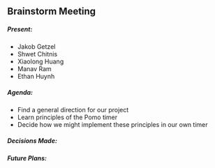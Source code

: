 ## Brainstorm Meeting
##### Present:
- Jakob Getzel
- Shwet Chitnis
- Xiaolong Huang
- Manav Ram
- Ethan Huynh

##### Agenda:
- Find a general direction for our project
- Learn principles of the Pomo timer
- Decide how we might implement these principles in our own timer

##### Decisions Made:

##### Future Plans:
